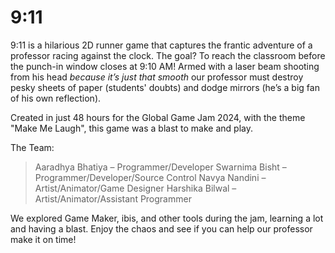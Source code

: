 # 9:11
9:11 is a hilarious 2D runner game that captures the frantic adventure of a professor racing against the clock. The goal? To reach the classroom before the punch-in window closes at 9:10 AM! Armed with a laser beam shooting from his head *because it’s just that smooth* our professor must destroy pesky sheets of paper (students' doubts) and dodge mirrors (he’s a big fan of his own reflection).

Created in just 48 hours for the Global Game Jam 2024, with the theme "Make Me Laugh", this game was a blast to make and play.

The Team:

>Aaradhya Bhatiya – Programmer/Developer
>Swarnima Bisht – Programmer/Developer/Source Control
>Navya Nandini – Artist/Animator/Game Designer
>Harshika Bilwal – Artist/Animator/Assistant Programmer

We explored Game Maker, ibis, and other tools during the jam, learning a lot and having a blast. Enjoy the chaos and see if you can help our professor make it on time!
